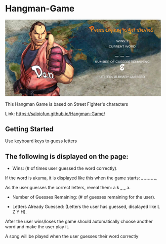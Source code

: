 # Hangman-Game

![Demo](assets/images/demo.jpg)

This Hangman Game is based on Street Fighter's characters

Link: https://saloiofun.github.io/Hangman-Game/

## Getting Started

Use keyboard keys to guess letters

## The following is displayed on the page:

*  Wins: (# of times user guessed the word correctly).

If the word is akuma, it is displayed like this when the game starts: _ _ _ _ _.

As the user guesses the correct letters, reveal them: a k _ _ a.

* Number of Guesses Remaining: (# of guesses remaining for the user).

* Letters Already Guessed: (Letters the user has guessed, displayed like L Z Y H).

After the user wins/loses the game should automatically choose another word and make the user play it.

A song will be played when the user guesses their word correctly



